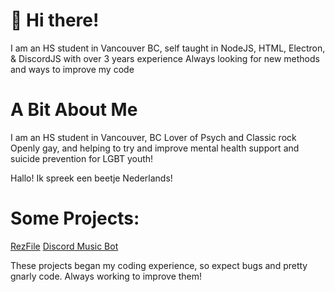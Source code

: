 # 👋 Hi there!

I am an HS student in Vancouver BC, self taught in NodeJS, HTML, Electron, & DiscordJS with over 3 years experience
Always looking for new methods and ways to improve my code

# A Bit About Me
I am an HS student in Vancouver, BC
Lover of Psych and Classic rock
Openly gay, and helping to try and improve mental health support and suicide prevention for LGBT youth!

Hallo! Ik spreek een beetje Nederlands!

# Some Projects:
  [RezFile](https://www.rezfile.net)
  [Discord Music Bot](https://discord.com/oauth2/authorize?client_id=%20882000780951969822&permissions=292422011968&scope=bot)

  These projects began my coding experience, so expect bugs and pretty gnarly code. Always working to improve them!


<!---
JackW25/JackW25 is a ✨ special ✨ repository because its `README.md` (this file) appears on your GitHub profile.
You can click the Preview link to take a look at your changes.
--->
